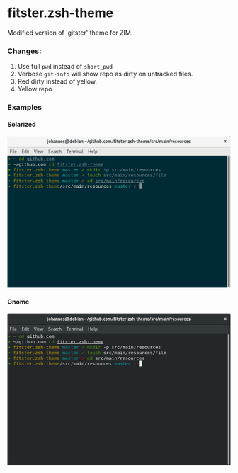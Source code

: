 # fitster.zsh-theme
Modified version of 'gitster' theme for ZIM.
### Changes:
1. Use full `pwd` instead of `short_pwd`
2. Verbose `git-info` will show repo as dirty on untracked files.
3. Red dirty instead of yellow.
4. Yellow repo.
### Examples
#### Solarized
![Solarized](img/solarized.png)
#### Gnome
![Gnome](img/gnome.png)
